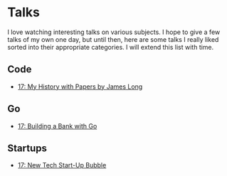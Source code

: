 # Talks

I love watching interesting talks on various subjects. I hope to give a few talks of my own one day, but until then, here are some talks I really liked sorted into their appropriate categories. I will extend this list with time.

## Code

- [17: My History with Papers by James Long](https://www.youtube.com/watch?v=UzE955UJUVU)

## Go

- [17: Building a Bank with Go](https://www.infoq.com/presentations/bank-go)

## Startups

- [17: New Tech Start-Up Bubble](https://www.youtube.com/watch?v=G7vrCpWbmDw)